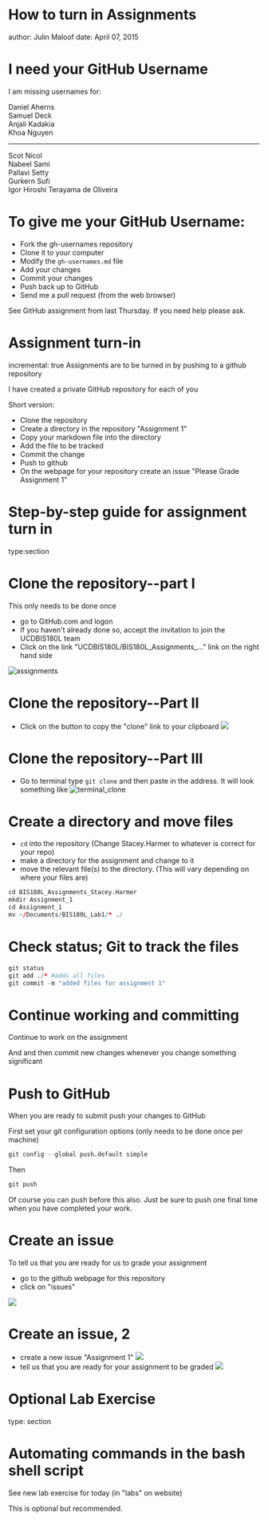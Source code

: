 How to turn in Assignments
========================================================
author: Julin Maloof
date: April 07, 2015

I need your GitHub Username
========================================================

I am missing usernames for:

Daniel Aherns    
Samuel Deck  
Anjali Kadakia  
Khoa Nguyen 
***
Scot Nicol  
Nabeel Sami  
Pallavi Setty  
Gurkern Sufi  
Igor Hiroshi Terayama de Oliveira

To give me your GitHub Username:
========================================================

* Fork the gh-usernames repository
* Clone it to your computer
* Modify the `gh-usernames.md` file
* Add your changes
* Commit your changes
* Push back up to GitHub
* Send me a pull request (from the web browser)

See GitHub assignment from last Thursday.  If you need help please ask.

Assignment turn-in
========================================================
incremental: true
Assignments are to be turned in by pushing to a github repository

I have created a private GitHub repository for each of you

Short version:
* Clone the repository
* Create a directory in the repository "Assignment 1"
* Copy your markdown file into the directory
* Add the file to be tracked
* Commit the change
* Push to github
* On the webpage for your repository create an issue "Please Grade Assignment 1"

Step-by-step guide for assignment turn in
===================
type:section

Clone the repository--part I
=====================

This only needs to be done once
* go to GitHub.com and logon
* If you haven't already done so, accept the invitation to join the UCDBIS180L team
* Click on the link "UCDBIS180L/BIS180L_Assignments_..." link on the right hand side

![assignments](git_clone_1.png)

Clone the repository--Part II
==============================

* Click on the button to copy the "clone" link to your clipboard
![](git_clone_2.png)

Clone the repository--Part III
===============================
* Go to terminal type `git clone` and then paste in the address.  It will look something like
![terminal_clone](git_clone_3.png)

Create a directory and move files
=================================

* `cd` into the repository (Change Stacey.Harmer to whatever is correct for your repo)
* make a directory for the assignment and change to it
* move the relevant file(s) to the directory.  (This will vary depending on where your files are)


```r
cd BIS180L_Assignments_Stacey.Harmer
mkdir Assignment_1 
cd Assignment_1
mv ~/Documents/BIS180L_Lab1/* ./
```

Check status; Git to track the files
====================================


```r
git status
git add ./* #adds all files
git commit -m "added files for assignment 1"
```

Continue working and committing
================================

Continue to work on the assignment

And and then commit new changes whenever you change something significant

Push to GitHub
==============

When you are ready to submit push your changes to GitHub

First set your git configuration options (only needs to be done once per machine)  


```r
git config --global push.default simple
```

Then

```r
git push
```

Of course you can push before this also.  Just be sure to push one final time when you have completed your work.

Create an issue
===============

To tell us that you are ready for us to grade your assignment
* go to the github webpage for this repository
* click on "issues"

![](git_issues_1.png)

Create an issue, 2
=====================

* create a new issue "Assignment 1"
![](git_issues_2.png)
* tell us that you are ready for your assignment to be graded
![](git_issues_3.png)

Optional Lab Exercise
====================
type: section

Automating commands in the bash shell script
============================================
See new lab exercise for today (in "labs" on website)

This is optional but recommended.






